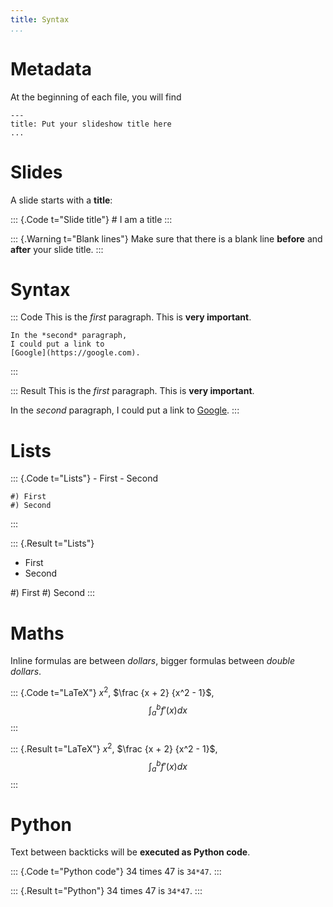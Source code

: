 ```yaml
---
title: Syntax
...
```


# Metadata

At the beginning of each file, you will find

    ---
    title: Put your slideshow title here
    ...

# Slides

A slide starts with a **title**:

::: {.Code t="Slide title"}
    # I am a title
:::

::: {.Warning t="Blank lines"}
Make sure that there is a blank line **before** and **after** your slide title.
:::

# Syntax

::: Code
    This is the *first* paragraph.
    This is **very important**.

    In the *second* paragraph,
    I could put a link to
    [Google](https://google.com).
:::

::: Result
This is the *first* paragraph.
This is **very important**.

In the *second* paragraph,
I could put a link to
[Google](https://google.com).
:::

# Lists

::: {.Code t="Lists"}
    - First
    - Second

    #) First
    #) Second
:::

::: {.Result t="Lists"}
- First
- Second

#) First
#) Second
:::

# Maths

Inline formulas are between *dollars*,
bigger formulas between *double dollars*.

::: {.Code t="LaTeX"}
    $x^2$, $\frac {x + 2} {x^2 - 1}$,
    $$\int_a^b f'(x) dx$$
:::

::: {.Result t="LaTeX"}
$x^2$, $\frac {x + 2} {x^2 - 1}$,
$$\int_a^b f'(x) dx$$
:::

# Python

Text between backticks will be **executed as Python code**.

::: {.Code t="Python code"}
    34 times 47 is `34*47`.
:::

::: {.Result t="Python"}
34 times 47 is `34*47`.
:::
